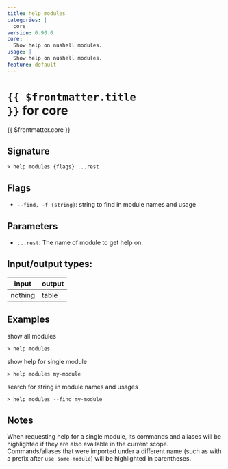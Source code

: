 ```yaml
---
title: help modules
categories: |
  core
version: 0.90.0
core: |
  Show help on nushell modules.
usage: |
  Show help on nushell modules.
feature: default
---
```


<!-- This file is automatically generated. Please edit the command in https://github.com/nushell/nushell instead. -->

# <code>{{ $frontmatter.title }}</code> for core

<div class='command-title'>{{ $frontmatter.core }}</div>

## Signature

`> help modules {flags} ...rest`

## Flags

- `--find, -f {string}`: string to find in module names and usage

## Parameters

- `...rest`: The name of module to get help on.

## Input/output types:

| input   | output |
| ------- | ------ |
| nothing | table  |

## Examples

show all modules

```nushell
> help modules

```

show help for single module

```nushell
> help modules my-module

```

search for string in module names and usages

```nushell
> help modules --find my-module

```

## Notes

When requesting help for a single module, its commands and aliases will be highlighted if they
are also available in the current scope. Commands/aliases that were imported under a different name
(such as with a prefix after `use some-module`) will be highlighted in parentheses.
